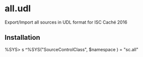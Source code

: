 # all.udl
Export/Import all sources in UDL format for ISC Caché 2016

## Installation
%SYS> s ^%SYS("SourceControlClass", $namespace ) = "sc.all"
